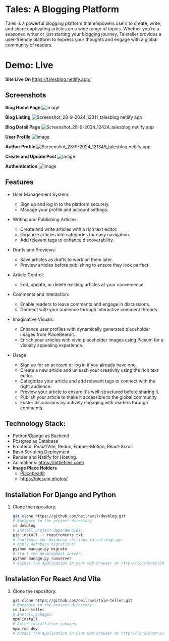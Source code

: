 # Tales: A Blogging Platform

Tales is a powerful blogging platform that empowers users to create, write, and share captivating articles on a wide range of topics. Whether you're a seasoned writer or just starting your blogging journey, Taleteller provides a user-friendly platform to express your thoughts and engage with a global community of readers.

# Demo: Live
**Site Live On**
https://talesblog.netlify.app/

## Screenshots
**Blog Home Page**
![image](https://github.com/user-attachments/assets/b24efa9e-4b2d-4dd7-9940-fbadc6668e8f)

**Blog Listing**
![Screenshot_28-9-2024_12311_talesblog netlify app](https://github.com/user-attachments/assets/dd80291e-456c-45ba-8a2b-8f15973c9832)

**Blog Detail Page**
![Screenshot_28-9-2024_12424_talesblog netlify app](https://github.com/user-attachments/assets/628c12f0-2fe6-47ea-b0c2-d87b55cb50c3)

**User Profile**
![image](https://github.com/user-attachments/assets/55f5fa83-159a-4edd-b87f-bd66d283837c)

**Author Profile**
![Screenshot_28-9-2024_121349_talesblog netlify app](https://github.com/user-attachments/assets/79e4f9d5-b866-49df-9c2a-812683bebb08)

**Create and Update Post**
![image](https://github.com/user-attachments/assets/d603073a-0b27-47c7-b6c5-fb2278c39f92)

**Authentication**
![image](https://github.com/user-attachments/assets/6321a652-d16a-4343-8c74-03b729096642)

## Features

- User Management System:
  - Sign up and log in to the platform securely.
  - Manage your profile and account settings.

- Writing and Publishing Articles:
  - Create and write articles with a rich text editor.
  - Organize articles into categories for easy navigation.
  - Add relevant tags to enhance discoverability.

- Drafts and Previews:
  - Save articles as drafts to work on them later.
  - Preview articles before publishing to ensure they look perfect.

- Article Control:
  - Edit, update, or delete existing articles at your convenience.

- Comments and Interaction:
  - Enable readers to leave comments and engage in discussions.
  - Connect with your audience through interactive comment threads.

- Imaginative Visuals:
  - Enhance user profiles with dynamically generated placeholder images from PlaceBeardit.
  - Enrich your articles with vivid placeholder images using Picsum for a visually appealing experience.

- Usage
  - Sign up for an account or log in if you already have one.
  - Create a new article and unleash your creativity using the rich text editor.
  - Categorize your article and add relevant tags to connect with the right audience.
  - Preview your article to ensure it's well-structured before sharing it.
  - Publish your article to make it accessible to the global community.
  - Foster discussions by actively engaging with readers through comments.

## Technology Stack:
  - Python/Django as Backend
  - Postgres as Database
  - Frontend: React/Vite, Redux, Framer-Motion, React-Scroll
  - Bash Scripting Deployment
  - Render and Natlify for Hosting.
  - Animations: https://lottiefiles.com/
  - **Image Place Holders**
      - [Placebeadit](https://placebeard.it/)
      - https://picsum.photos/

## Installation For Django and Python
1. Clone the repository:
   ```bash
   git clone https://github.com/neilravi7/devblog.git
   # Navigate to the project directory
   cd devblog
   # Install project dependencies:
   pip install -r requirements.txt
   # Configure the database settings in settings.py.
   # Apply database migrations:
   python manage.py migrate
   # Start the development server:
   python manage.py runserver
   # Access the application in your web browser at http://localhost:8000.

## Instalation For React And Vite
1. Clone the repository:
   ```bash
   git clone https://github.com/neilravi/tale-teller.git
   # Navigate to the project directory
   cd tale-teller
   # Install pakages:
   npm install
   # After installation pakages 
   npm run dev
   # Access the application in your web browser at http://localhost:5173
      
   

